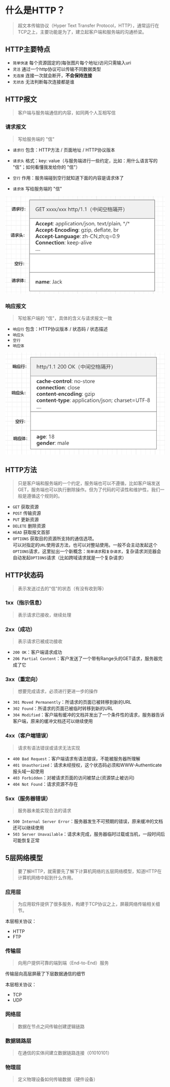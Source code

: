 # 什么是HTTP？
> 超文本传输协议（Hyper Text Transfer Protocol，HTTP），通常运行在TCP之上，主要功能是为了，建立起客户端和服务端的沟通桥梁。

## HTTP主要特点
+ `简单快速`
  每个资源固定的(每张图片每个地址)访问只需输入uri
+ `灵活`
  通过一个http协议可以传输不同数据类型
+ `无连接`
  连接一次就会断开，**不会保持连接**
+ `无状态`
  无法判断每次连接都是谁

## HTTP报文
> 客户端与服务端通信的内容，如同两个人互相写信
### 请求报文
> 写给服务端的 "信"
+ `请求行`
  包含：HTTP方法 / 页面地址 / HTTP协议版本

+ `请求头`
  格式：key: value（与服务端进行一些约定，比如：用什么语言写的 "信"；如何看懂我发给你的 "信"）

+ `空行`
  作用：服务端碰到空行就知道下面的内容是请求体了

+ `请求体`
  写给服务端的 "信"

![请求报文](./../assets/imgs/HTTP/请求报文.png)

### 响应报文
> 写给客户端的 "信"，具体的含义与请求报文一致
+ `响应行`
  包含：HTTP协议版本 / 状态码 / 状态描述
+ `响应头`
+ `空行`
+ `响应体`

![响应报文](./../assets/imgs/HTTP/响应报文.png)


## HTTP方法
> 只是客户端和服务端的一个约定，服务端也可以不遵循，比如客户端发送GET，服务端也可以执行删除操作。但为了代码的可读性和维护性，我们一般是遵循这个规则的。
+ `GET`
  获取资源
+ `POST`
  传输资源
+ `PUT`
  更新资源
+ `DELETE`
  删除资源
+ `HEAD`
  获取报文首部
+ `OPTIONS`
  获取目的资源所支持的通信选项。  
  可以对指定的`URL`使用该方法，也可以对整站使用。一般不会主动发起这个`OPTIONS`请求，这里扯出一个新概念：`简单请求`和`复杂请求`，复杂请求浏览器会自动发起`OPTIONS`请求（比如跨域请求就是一个复杂请求）

## HTTP状态码
> 表示发送过去的"信"的状态（有没有收到等）
### 1xx（指示信息）
> 表示请求已接收，继续处理

### 2xx（成功）
> 表示请求已被成功接收
+ `200 OK`：客户端请求成功
+ `206 Partial Content`：客户发送了一个带有Range头的GET请求，服务器完成了它

### 3xx（重定向）
> 想要完成请求，必须进行更进一步的操作
+ `301 Moved Permanently`：所请求的页面已被转移到新的URL
+ `302 Found`：所请求的页面已被临时转移到新的URL
+ `304 Modified`：客户端有缓冲的文档并发出了一个条件性的请求，服务器告诉客户端，原来的缓冲文档还可以继续使用

### 4xx（客户端错误）
> 请求有语法错误或请求无法实现
+ `400 Bad Request`：客户端请求有语法错误，不能被服务器所理解
+ `401 Unauthorized`：请求未经授权，这个状态码必须和WWW-Authenticate报头域一起使用
+ `403 Forbidden`：对被请求页面的访问被禁止(资源禁止被访问)
+ `404 Not Found`：请求资源不存在

### 5xx（服务器错误）
> 服务器未能实现合法的请求
+ `500 Internal Server Error`：服务器发生不可预期的错误，原来缓冲的文档还可以继续使用
+ `503 Server Unavailable`：请求未完成，服务器临时过载或当机，一段时间后可能恢复正常







## 5层网络模型
> 要了解HTTP，就需要先了解下计算机网络的五层网络模型，知道HTTP在计算机网络中起到什么作用。

### 应用层
> 为应用软件提供了很多服务，构建于TCP协议之上，屏蔽网络传输相关细节。​​

本层相关协议：
+ HTTP
+ FTP

### 传输层
> 向用户提供可靠的端到端（End-to-End）服务

传输层向高层屏蔽了下层数据通信的细节​  

本层相关协议：
+ TCP
+ UDP

### 网络层
> 数据在节点之间传输创建逻辑链路
    
### 数据链路层
> 在通信的实体间建立数据链路连接（01010101）
    
### 物理层
> 定义物理设备如何传输数据（硬件设备）
